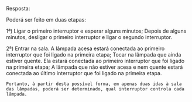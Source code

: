 Resposta:

Poderá ser feito em duas etapas:

1ª) Ligar o primeiro interruptor e esperar alguns minutos;
Depois de alguns minutos, desligar o primeiro interruptor e ligar o segundo interruptor.

2ª) Entrar na sala. A lâmpada acesa estará conectada ao primeiro interruptor que foi ligado na primeira etapa;
Tocar na lâmpada que ainda estiver quente. Ela estará conectada ao primeiro interruptor que foi ligado na primeira etapa;
A lâmpada que não estiver acesa e nem quente estará conectada ao último interruptor que foi ligado na primeira etapa.

    Portanto, à partir desta possível forma, em apenas duas idas à sala das lâmpadas, poderá ser determinado, qual interruptor controla cada lâmpada.
